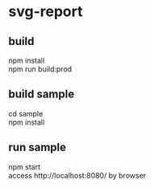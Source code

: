 # svg-report   
## build   
npm install   
npm run build:prod   

## build sample    
cd sample   
npm install   

## run sample   
npm start   
access http://localhost:8080/ by browser   
